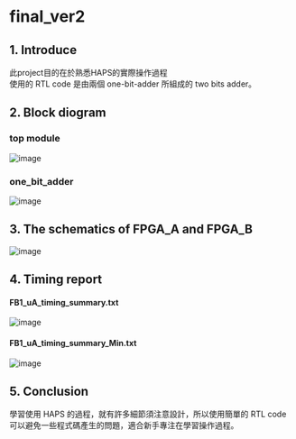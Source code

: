 # final_ver2
## 1. Introduce
此project目的在於熟悉HAPS的實際操作過程 \
使用的 RTL code 是由兩個 one-bit-adder 所組成的 two bits adder。

## 2. Block diogram
### top module
![image](https://user-images.githubusercontent.com/57473132/233411849-518a28c0-48da-4519-8011-c29ea11acbea.png)
### one_bit_adder
![image](https://user-images.githubusercontent.com/57473132/233523374-79b8e7dd-a271-42ad-9bfd-1ac2c83dd608.png)
## 3. The schematics of FPGA_A and FPGA_B
![image](https://user-images.githubusercontent.com/57473132/233527976-37484ea2-df3c-442a-8688-591d1bbecf02.png)
## 4. Timing report
#### FB1_uA_timing_summary.txt
![image](https://user-images.githubusercontent.com/57473132/233531309-c258df6b-12ac-45ff-a75e-7cdab1ccf043.png)
#### FB1_uA_timing_summary_Min.txt
![image](https://user-images.githubusercontent.com/57473132/233532976-5176c4e5-69a7-4780-8736-9bc52cbd8ef6.png)

## 5. Conclusion
學習使用 HAPS 的過程，就有許多細節須注意設計，所以使用簡單的 RTL code 可以避免一些程式碼產生的問題，適合新手專注在學習操作過程。


